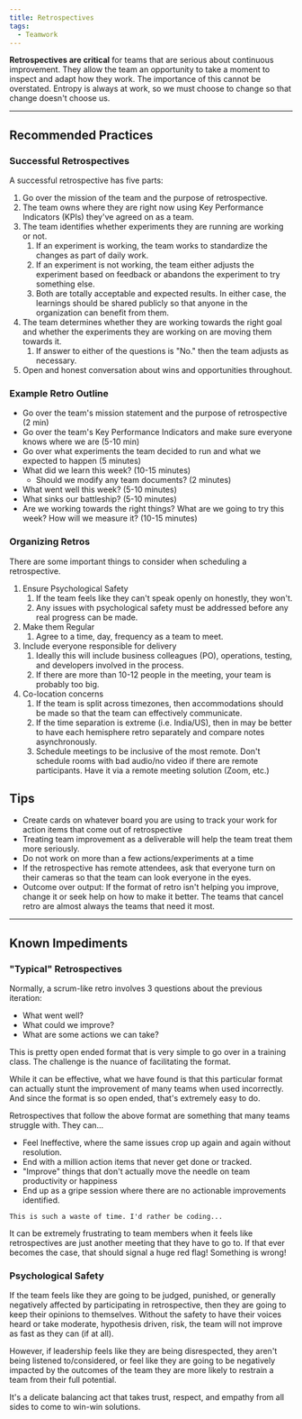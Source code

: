 ```yaml
---
title: Retrospectives
tags:
  - Teamwork
---
```


**Retrospectives are critical** for teams that are serious about continuous
improvement. They allow the team an opportunity to take a moment to inspect and
adapt how they work. The importance of this cannot be overstated. Entropy is
always at work, so we must choose to change so that change doesn't choose us.

---

## Recommended Practices

### Successful Retrospectives

A successful retrospective has five parts:

1. Go over the mission of the team and the purpose of retrospective.
2. The team owns where they are right now using Key Performance Indicators
   (KPIs) they've agreed on as a team.
3. The team identifies whether experiments they are running are working or not.
   1. If an experiment is working, the team works to standardize the changes as
      part of daily work.
   2. If an experiment is not working, the team either adjusts the experiment
      based on feedback or abandons the experiment to try something else.
   3. Both are totally acceptable and expected results. In either case, the
      learnings should be shared publicly so that anyone in the organization can
      benefit from them.
4. The team determines whether they are working towards the right goal and
   whether the experiments they are working on are moving them towards it.
   1. If answer to either of the questions is "No." then the team adjusts as necessary.
5. Open and honest conversation about wins and opportunities throughout.

### Example Retro Outline

- Go over the team's mission statement and the purpose of retrospective (2 min)
- Go over the team's Key Performance Indicators and make sure everyone knows
  where we are (5-10 min)
- Go over what experiments the team decided to run and what we expected to
  happen (5 minutes)
- What did we learn this week? (10-15 minutes)
  - Should we modify any team documents? (2 minutes)
- What went well this week? (5-10 minutes)
- What sinks our battleship? (5-10 minutes)
- Are we working towards the right things? What are we going to try this week?
  How will we measure it? (10-15 minutes)

### Organizing Retros

There are some important things to consider when scheduling a retrospective.

1. Ensure Psychological Safety
   1. If the team feels like they can't speak openly on honestly, they won't.
   2. Any issues with psychological safety must be addressed before any real
      progress can be made.
2. Make them Regular
   1. Agree to a time, day, frequency as a team to meet.
3. Include everyone responsible for delivery
   1. Ideally this will include business colleagues (PO), operations, testing,
      and developers involved in the process.
   2. If there are more than 10-12 people in the meeting, your team is
      probably too big.
4. Co-location concerns
   1. If the team is split across timezones, then accommodations
      should be made so that the team can effectively communicate.
   2. If the time separation is extreme (i.e. India/US), then in may be better
      to have each hemisphere retro separately and compare notes
      asynchronously.
   3. Schedule meetings to be inclusive of the most remote. Don't schedule rooms
      with bad audio/no video if there are remote participants. Have it via a
      remote meeting solution (Zoom, etc.)

## Tips

- Create cards on whatever board you are using to track your work for action
  items that come out of retrospective
- Treating team improvement as a deliverable will help the team treat them
  more seriously.
- Do not work on more than a few actions/experiments at a time
- If the retrospective has remote attendees, ask that everyone turn on their
  cameras so that the team can look everyone in the eyes.
- Outcome over output: If the format of retro isn't helping you improve, change
  it or seek help on how to make it better. The teams that cancel retro are
  almost always the teams that need it most.

---

## Known Impediments

### "Typical" Retrospectives

Normally, a scrum-like retro involves 3 questions about the previous iteration:

- What went well?
- What could we improve?
- What are some actions we can take?

This is pretty open ended format that is very simple to go over in a training
class. The challenge is the nuance of facilitating the format.

While it can be effective, what we have found is that this particular format can
actually stunt the improvement of many teams when used incorrectly. And since
the format is so open ended, that's extremely easy to do.

Retrospectives that follow the above format are something that many teams
struggle with. They can...

- Feel Ineffective, where the same issues crop up again and again without resolution.
- End with a million action items that never get done or tracked.
- "Improve" things that don't actually move the needle on team productivity or happiness
- End up as a gripe session where there are no actionable improvements identified.

`This is such a waste of time. I'd rather be coding...`

It can be extremely frustrating to team members when it feels like
retrospectives are just another meeting that they have to go to. If that ever
becomes the case, that should signal a huge red flag! Something is wrong!

### Psychological Safety

If the team feels like they are going to be judged, punished, or generally
negatively affected by participating in retrospective, then they are going to
keep their opinions to themselves. Without the safety to have their voices heard
or take moderate, hypothesis driven, risk, the team will not improve as fast as
they can (if at all).

However, if leadership feels like they are being disrespected, they aren't being
listened to/considered, or feel like they are going to be negatively impacted by
the outcomes of the team they are more likely to restrain a team from their full
potential.

It's a delicate balancing act that takes trust, respect, and empathy from all
sides to come to win-win solutions.
